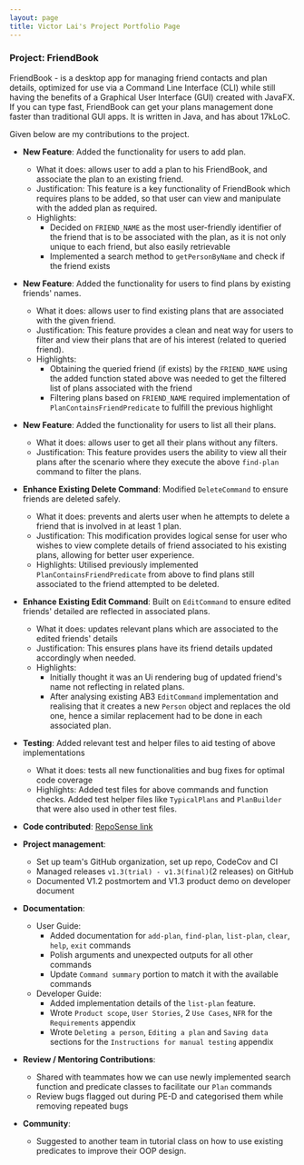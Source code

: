 ```yaml
---
layout: page
title: Victor Lai's Project Portfolio Page
---
```


### Project: FriendBook

FriendBook - is a desktop app for managing friend contacts and plan details, 
optimized for use via a Command Line Interface (CLI) while still having the benefits of a Graphical User Interface (GUI) created with JavaFX.
If you can type fast, FriendBook can get your plans management done faster than traditional GUI apps.
It is written in Java, and has about 17kLoC.

Given below are my contributions to the project.

* **New Feature**: Added the functionality for users to add plan.
  * What it does: allows user to add a plan to his FriendBook, and associate the plan to an existing friend. 
  * Justification: This feature is a key functionality of FriendBook which requires plans to be added, so that user can view and manipulate with
  the added plan as required.
  * Highlights:
    * Decided on `FRIEND_NAME` as the most user-friendly identifier of the friend that is to be associated with the plan, 
    as it is not only unique to each friend, but also easily retrievable
    * Implemented a search method to `getPersonByName` and check if the friend exists
  
* **New Feature**: Added the functionality for users to find plans by existing friends' names.
  * What it does: allows user to find existing plans that are associated with the given friend. 
  * Justification: This feature provides a clean and neat way for users to filter and view their plans that are of his 
  interest (related to queried friend).
  * Highlights: 
    * Obtaining the queried friend (if exists) by the `FRIEND_NAME` using the added function stated above was 
    needed to get the filtered list of plans associated with the friend
    * Filtering plans based on `FRIEND_NAME` required implementation of `PlanContainsFriendPredicate` to fulfill the previous highlight

* **New Feature**: Added the functionality for users to list all their plans.
  * What it does: allows user to get all their plans without any filters.
  * Justification: This feature provides users the ability to view all their plans after the scenario where they execute the above `find-plan` command to filter
  the plans.
  
* **Enhance Existing Delete Command**: Modified `DeleteCommand` to ensure friends are deleted safely.
  * What it does: prevents and alerts user when he attempts to delete a friend that is involved in at least 1 plan.
  * Justification: This modification provides logical sense for user who wishes to view complete details of friend associated to his existing
  plans, allowing for better user experience.
  * Highlights: Utilised previously implemented `PlanContainsFriendPredicate` from above to find plans still associated to the friend attempted to be deleted.

* **Enhance Existing Edit Command**: Built on `EditCommand` to ensure edited friends' detailed are reflected in associated plans.
  * What it does: updates relevant plans which are associated to the edited friends' details
  * Justification: This ensures plans have its friend details updated accordingly when needed.
  * Highlights:
    * Initially thought it was an Ui rendering bug of updated friend's name not reflecting in related plans.
    * After analysing existing AB3 `EditCommand` implementation and realising that it creates a new `Person` object and replaces the old one, 
    hence a similar replacement had to be done in each associated plan.

* **Testing**: Added relevant test and helper files to aid testing of above implementations
  * What it does: tests all new functionalities and bug fixes for optimal code coverage
  * Highlights: Added test files for above commands and function checks. Added test helper files like `TypicalPlans` and `PlanBuilder` that were also used in other test files.

* **Code contributed**: [RepoSense link](https://nus-cs2103-ay2324s1.github.io/tp-dashboard/?search=&sort=groupTitle&sortWithin=title&timeframe=commit&mergegroup=&groupSelect=groupByRepos&breakdown=true&checkedFileTypes=docs~functional-code~test-code~other&since=2023-09-22&tabOpen=true&tabType=authorship&tabAuthor=victorlaiyeeteng&tabRepo=AY2324S1-CS2103T-W16-4%2Ftp%5Bmaster%5D&authorshipIsMergeGroup=false&authorshipFileTypes=docs~functional-code~test-code~other&authorshipIsBinaryFileTypeChecked=false&authorshipIsIgnoredFilesChecked=false)

* **Project management**:
  * Set up team's GitHub organization, set up repo, CodeCov and CI
  * Managed releases `v1.3(trial) - v1.3(final)`(2 releases) on GitHub
  * Documented V1.2 postmortem and V1.3 product demo on developer document

* **Documentation**:
  * User Guide:
    * Added documentation for `add-plan`, `find-plan`, `list-plan`, `clear`, `help`, `exit` commands
    * Polish arguments and unexpected outputs for all other commands
    * Update `Command summary` portion to match it with the available commands
  * Developer Guide:
    * Added implementation details of the `list-plan` feature.
    * Wrote `Product scope`, `User Stories`, 2 `Use Cases`, `NFR` for the `Requirements` appendix
    * Wrote `Deleting a person`, `Editing a plan` and `Saving data` sections for the `Instructions for manual testing` appendix

* **Review / Mentoring Contributions**:
  * Shared with teammates how we can use newly implemented search function and predicate classes to facilitate our `Plan` commands
  * Review bugs flagged out during PE-D and categorised them while removing repeated bugs

* **Community**:
  * Suggested to another team in tutorial class on how to use existing predicates to improve their OOP design.
